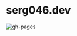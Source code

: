 # serg046.dev

![gh-pages](https://github.com/Serg046/serg046.github.io/workflows/gh-pages/badge.svg)
